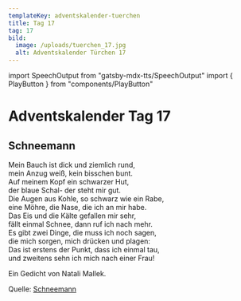 ```yaml
---
templateKey: adventskalender-tuerchen
title: Tag 17
tag: 17
bild:
  image: /uploads/tuerchen_17.jpg
  alt: Adventskalender Türchen 17
---
```


import SpeechOutput from "gatsby-mdx-tts/SpeechOutput"
import { PlayButton } from "components/PlayButton"

<SpeechOutput id="adventskalender-tag-17" customPlayButton={PlayButton}>

# Adventskalender Tag 17

## Schneemann

Mein Bauch ist dick und ziemlich rund,  
mein Anzug weiß, kein bisschen bunt.   
 Auf meinem Kopf ein schwarzer Hut,  
der blaue Schal- der steht mir gut.   
 Die Augen aus Kohle, so schwarz wie ein Rabe,  
eine Möhre, die Nase, die ich an mir habe.   
 Das Eis und die Kälte gefallen mir sehr,  
fällt einmal Schnee, dann ruf ich nach mehr.   
 Es gibt zwei Dinge, die muss ich noch sagen,  
die mich sorgen, mich drücken und plagen:  
Das ist erstens der Punkt, dass ich einmal tau,   
und zweitens sehn ich mich nach einer Frau!

Ein Gedicht von Natali Mallek.

Quelle: [Schneemann](https://mal-alt-werden.de/schneemann-ein-wintergedicht/)

</SpeechOutput>

